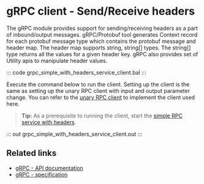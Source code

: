 # gRPC client - Send/Receive headers

The gRPC module provides support for sending/receiving headers as a part of inbound/output messages. gRPC/Protobuf tool generates Context record for each protobuf message type which contains the protobuf message and header map. The header map supports string, string[] types. The string[] type returns all the values for a given header key. gRPC also provides set of Utility apis to manipulate header values.

   ::: code grpc_simple_with_headers_service_client.bal :::

Execute the command below to run the client.
Setting up the client is the same as setting up the unary RPC client with input and output parameter change. You can refer to the [unary RPC client](/learn/by-example/grpc-client-unary/) to implement the client used here.

>**Tip:** As a prerequisite to running the client, start the [simple RPC service with headers](learn/by-example/grpc-service-headers/).

   ::: out grpc_simple_with_headers_service_client.out :::

## Related links
- [gRPC - API documentation](https://lib.ballerina.io/ballerina/grpc/latest)
- [gRPC - specification](/spec/grpc/)
